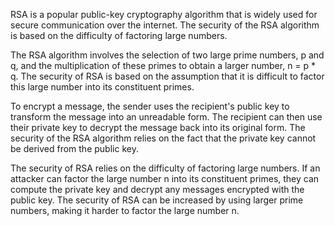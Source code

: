 RSA is a popular public-key cryptography algorithm that is widely used for secure communication over the internet. The security of the RSA algorithm is based on the difficulty of factoring large numbers.

The RSA algorithm involves the selection of two large prime numbers, p and q, and the multiplication of these primes to obtain a larger number, n = p * q. The security of RSA is based on the assumption that it is difficult to factor this large number into its constituent primes.

To encrypt a message, the sender uses the recipient's public key to transform the message into an unreadable form. The recipient can then use their private key to decrypt the message back into its original form. The security of the RSA algorithm relies on the fact that the private key cannot be derived from the public key.

The security of RSA relies on the difficulty of factoring large numbers. If an attacker can factor the large number n into its constituent primes, they can compute the private key and decrypt any messages encrypted with the public key. The security of RSA can be increased by using larger prime numbers, making it harder to factor the large number n.
